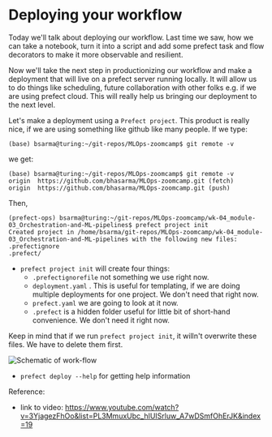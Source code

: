 # Deploying your workflow

Today we'll talk about deploying our workflow. Last time we saw, how we can take a notebook, turn it into a script and add some prefect task and flow decorators to make it more observable and resilient. 

Now we'll take the next step in productionizing our workflow and make a deployment that will live on a prefect server running locally. It will allow us to do things like scheduling, future collaboration with other folks e.g. if we are using prefect cloud. This will really help us bringing our deployment to the next level. 

Let's make a deployment using a `Prefect project`. This product is really nice, if we are using something like github like many people. 
If we type:
```
(base) bsarma@turing:~/git-repos/MLOps-zoomcamp$ git remote -v
```

we get:
```
(base) bsarma@turing:~/git-repos/MLOps-zoomcamp$ git remote -v
origin  https://github.com/bhasarma/MLOps-zoomcamp.git (fetch)
origin  https://github.com/bhasarma/MLOps-zoomcamp.git (push)
```

Then, 
```
(prefect-ops) bsarma@turing:~/git-repos/MLOps-zoomcamp/wk-04_module-03_Orchestration-and-ML-pipelines$ prefect project init
Created project in /home/bsarma/git-repos/MLOps-zoomcamp/wk-04_module-03_Orchestration-and-ML-pipelines with the following new files:
.prefectignore
.prefect/
```

- `prefect project init` will create four things:
    - `.prefectignorefile` not something we use right now.
    - `deployment.yaml` . This is useful for templating, if we are doing multiple deployments for one project. We don't need that right now. 
    - `prefect.yaml` we are going to look at it now. 
    - `.prefect` is a hidden folder useful for little bit of short-hand convenience. We don't need it right now.

Keep in mind that if we run `prefect project init`, it willn't overwrite these files. We have to delete them first.

![Schematic of work-flow](https://imgur.com/YDHTEQ0)

- `prefect deploy --help` for getting help information

Reference:

- link to video: https://www.youtube.com/watch?v=3YjagezFhOo&list=PL3MmuxUbc_hIUISrluw_A7wDSmfOhErJK&index=19

